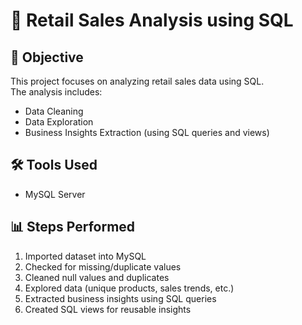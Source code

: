 # 🛒 Retail Sales Analysis using SQL

## 📌 Objective
This project focuses on analyzing retail sales data using SQL.  
The analysis includes:
- Data Cleaning
- Data Exploration
- Business Insights Extraction (using SQL queries and views)

## 🛠 Tools Used
- MySQL Server 

## 📊 Steps Performed
1. Imported dataset into MySQL
2. Checked for missing/duplicate values
3. Cleaned null values and duplicates
4. Explored data (unique products, sales trends, etc.)
5. Extracted business insights using SQL queries
6. Created SQL views for reusable insights


